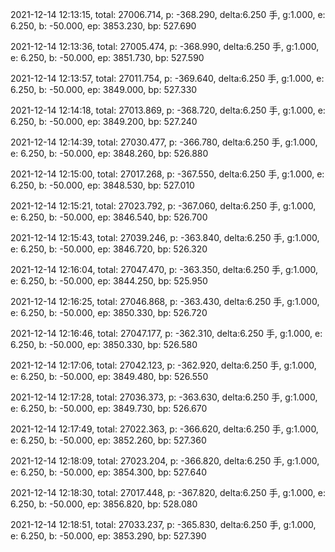 2021-12-14 12:13:15, total: 27006.714, p: -368.290, delta:6.250 手, g:1.000, e: 6.250, b: -50.000, ep: 3853.230, bp: 527.690

2021-12-14 12:13:36, total: 27005.474, p: -368.990, delta:6.250 手, g:1.000, e: 6.250, b: -50.000, ep: 3851.730, bp: 527.590

2021-12-14 12:13:57, total: 27011.754, p: -369.640, delta:6.250 手, g:1.000, e: 6.250, b: -50.000, ep: 3849.000, bp: 527.330

2021-12-14 12:14:18, total: 27013.869, p: -368.720, delta:6.250 手, g:1.000, e: 6.250, b: -50.000, ep: 3849.200, bp: 527.240

2021-12-14 12:14:39, total: 27030.477, p: -366.780, delta:6.250 手, g:1.000, e: 6.250, b: -50.000, ep: 3848.260, bp: 526.880

2021-12-14 12:15:00, total: 27017.268, p: -367.550, delta:6.250 手, g:1.000, e: 6.250, b: -50.000, ep: 3848.530, bp: 527.010

2021-12-14 12:15:21, total: 27023.792, p: -367.060, delta:6.250 手, g:1.000, e: 6.250, b: -50.000, ep: 3846.540, bp: 526.700

2021-12-14 12:15:43, total: 27039.246, p: -363.840, delta:6.250 手, g:1.000, e: 6.250, b: -50.000, ep: 3846.720, bp: 526.320

2021-12-14 12:16:04, total: 27047.470, p: -363.350, delta:6.250 手, g:1.000, e: 6.250, b: -50.000, ep: 3844.250, bp: 525.950

2021-12-14 12:16:25, total: 27046.868, p: -363.430, delta:6.250 手, g:1.000, e: 6.250, b: -50.000, ep: 3850.330, bp: 526.720

2021-12-14 12:16:46, total: 27047.177, p: -362.310, delta:6.250 手, g:1.000, e: 6.250, b: -50.000, ep: 3850.330, bp: 526.580

2021-12-14 12:17:06, total: 27042.123, p: -362.920, delta:6.250 手, g:1.000, e: 6.250, b: -50.000, ep: 3849.480, bp: 526.550

2021-12-14 12:17:28, total: 27036.373, p: -363.630, delta:6.250 手, g:1.000, e: 6.250, b: -50.000, ep: 3849.730, bp: 526.670

2021-12-14 12:17:49, total: 27022.363, p: -366.620, delta:6.250 手, g:1.000, e: 6.250, b: -50.000, ep: 3852.260, bp: 527.360

2021-12-14 12:18:09, total: 27023.204, p: -366.820, delta:6.250 手, g:1.000, e: 6.250, b: -50.000, ep: 3854.300, bp: 527.640

2021-12-14 12:18:30, total: 27017.448, p: -367.820, delta:6.250 手, g:1.000, e: 6.250, b: -50.000, ep: 3856.820, bp: 528.080

2021-12-14 12:18:51, total: 27033.237, p: -365.830, delta:6.250 手, g:1.000, e: 6.250, b: -50.000, ep: 3853.290, bp: 527.390